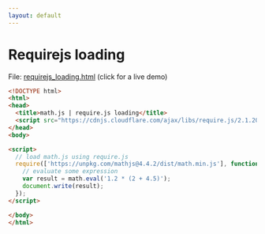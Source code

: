 ```yaml
---
layout: default
---
```


# Requirejs loading

File: [requirejs_loading.html](requirejs_loading.html) (click for a live demo)

```html
<!DOCTYPE html>
<html>
<head>
  <title>math.js | require.js loading</title>
  <script src="https://cdnjs.cloudflare.com/ajax/libs/require.js/2.1.20/require.min.js"></script>
</head>
<body>

<script>
  // load math.js using require.js
  require(['https://unpkg.com/mathjs@4.4.2/dist/math.min.js'], function (math) {
    // evaluate some expression
    var result = math.eval('1.2 * (2 + 4.5)');
    document.write(result);
  });
</script>

</body>
</html>
```

<!-- Note: This file is automatically generated. Changes made in this file will be overridden. -->

